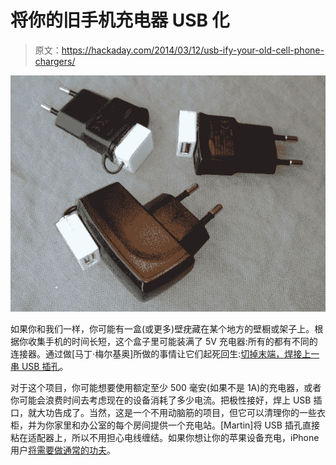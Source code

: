 # 将你的旧手机充电器 USB 化

> 原文：<https://hackaday.com/2014/03/12/usb-ify-your-old-cell-phone-chargers/>

![phoneChargerUSBd](img/817ebf1c987843418b5c311d53ee13e5.png)

如果你和我们一样，你可能有一盒(或更多)壁疣藏在某个地方的壁橱或架子上。根据你收集手机的时间长短，这个盒子里可能装满了 5V 充电器:所有的都有不同的连接器。通过做[马丁·梅尔基奥]所做的事情让它们起死回生:[切掉末端，焊接上一串 USB 插孔](http://www.martinmelchior.be/2014/03/give-your-old-phone-chargers-second-life.html)。

对于这个项目，你可能想要使用额定至少 500 毫安(如果不是 1A)的充电器，或者你可能会浪费时间去考虑现在的设备消耗了多少电流。把极性接好，焊上 USB 插口，就大功告成了。当然，这是一个不用动脑筋的项目，但它可以清理你的一些衣柜，并为你家里和办公室的每个房间提供一个充电站。[Martin]将 USB 插孔直接粘在适配器上，所以不用担心电线缠结。如果你想让你的苹果设备充电，iPhone 用户[将需要做通常的功夫](http://hackaday.com/2010/08/03/reverse-engineering-apples-recharging-scheme/)。